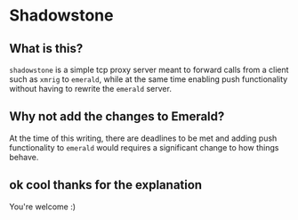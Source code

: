 # Shadowstone

## What is this?
`shadowstone` is a simple tcp proxy server meant to forward calls from a client such as `xmrig` to `emerald`, while at the same time enabling push functionality without having to rewrite the `emerald` server.

## Why not add the changes to Emerald?
At the time of this writing, there are deadlines to be met and adding push functionality to `emerald` would requires a significant change to how things behave. 

## ok cool thanks for the explanation
You're welcome :)